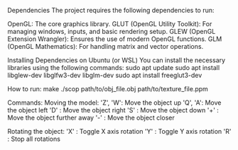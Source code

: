 Dependencies
The project requires the following dependencies to run:

OpenGL: The core graphics library.
GLUT (OpenGL Utility Toolkit): For managing windows, inputs, and basic rendering setup.
GLEW (OpenGL Extension Wrangler): Ensures the use of modern OpenGL functions.
GLM (OpenGL Mathematics): For handling matrix and vector operations.

Installing Dependencies on Ubuntu (or WSL)
You can install the necessary libraries using the following commands:
sudo apt update
sudo apt install libglew-dev libglfw3-dev libglm-dev
sudo apt install freeglut3-dev

How to run:
make
./scop path/to/obj_file.obj path/to/texture_file.ppm

Commands:
Moving the model:
'Z', 'W': Move the object up
'Q', 'A': Move the object left
'D'		: Move the object right
'S'		: Move the object down
'+'		: Move the object further away
'-'		: Move the object closer

Rotating the object:
'X'		: Toggle X axis rotation
'Y'		: Toggle Y axis rotation
'R'		: Stop all rotations